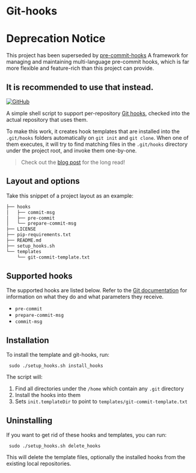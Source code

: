 # Git-hooks

# Deprecation Notice
This project has been superseded by [pre-commit-hooks](https://github.com/mmphego/pre-commit-hooks)
A framework for managing and maintaining multi-language pre-commit hooks,
 which is far more flexible and feature-rich than this project can provide.

It is recommended to use that instead.
------------------------------------------------------------------------------

[![GitHub](https://img.shields.io/github/license/mmphego/git-hooks.svg)](LICENSE)

A simple shell script to support per-repository [Git hooks](https://git-scm.com/docs/githooks), checked into the actual repository that uses them.

To make this work, it creates hook templates that are installed into the `.git/hooks` folders automatically on `git init` and `git clone`. When one of them executes, it will try to find matching files in the `.git/hooks` directory under the project root, and invoke them one-by-one.

> Check out the [blog post](https://blog.mphomphego.co.za/blog/2019/02/28/How-I-increased-my-productivity-using-dotfiles.html) for the long read!

## Layout and options

Take this snippet of a project layout as an example:

```bash
├── hooks
│   ├── commit-msg
│   ├── pre-commit
│   └── prepare-commit-msg
├── LICENSE
├── pip-requirements.txt
├── README.md
├── setup_hooks.sh
└── templates
    └── git-commit-template.txt
```

## Supported hooks

The supported hooks are listed below. Refer to the [Git documentation](https://git-scm.com/docs/githooks) for information on what they do and what parameters they receive.

- `pre-commit`
- `prepare-commit-msg`
- `commit-msg`

## Installation

To install the template and git-hooks, run:
```shell
 sudo ./setup_hooks.sh install_hooks
```
The script will:

1. Find all directories under the `/home` which contain any `.git` directory
2. Install the hooks into them
3. Sets `init.templateDir` to point to `templates/git-commit-template.txt`

## Uninstalling

If you want to get rid of these hooks and templates, you can run:

```shell
 sudo ./setup_hooks.sh delete_hooks
```

This will delete the template files, optionally the installed hooks from the existing local repositories.
